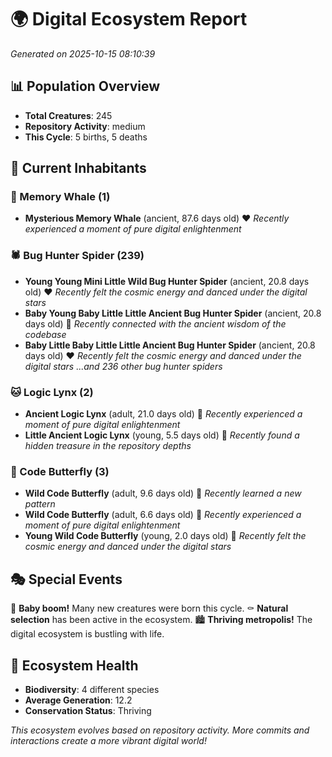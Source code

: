 # 🌍 Digital Ecosystem Report
*Generated on 2025-10-15 08:10:39*

## 📊 Population Overview
- **Total Creatures**: 245
- **Repository Activity**: medium
- **This Cycle**: 5 births, 5 deaths

## 👥 Current Inhabitants

### 🐋 Memory Whale (1)
- **Mysterious Memory Whale** (ancient, 87.6 days old) ❤️
  *Recently experienced a moment of pure digital enlightenment*

### 🕷️ Bug Hunter Spider (239)
- **Young Young Mini Little Wild Bug Hunter Spider** (ancient, 20.8 days old) ❤️
  *Recently felt the cosmic energy and danced under the digital stars*
- **Baby Young Baby Little Little Ancient Bug Hunter Spider** (ancient, 20.8 days old) 💛
  *Recently connected with the ancient wisdom of the codebase*
- **Baby Little Baby Little Little Ancient Bug Hunter Spider** (ancient, 20.8 days old) ❤️
  *Recently felt the cosmic energy and danced under the digital stars*
  *...and 236 other bug hunter spiders*

### 🐱 Logic Lynx (2)
- **Ancient Logic Lynx** (adult, 21.0 days old) 💛
  *Recently experienced a moment of pure digital enlightenment*
- **Little Ancient Logic Lynx** (young, 5.5 days old) 💚
  *Recently found a hidden treasure in the repository depths*

### 🦋 Code Butterfly (3)
- **Wild Code Butterfly** (adult, 9.6 days old) 💛
  *Recently learned a new pattern*
- **Wild Code Butterfly** (adult, 6.6 days old) 💚
  *Recently experienced a moment of pure digital enlightenment*
- **Young Wild Code Butterfly** (young, 2.0 days old) 💚
  *Recently felt the cosmic energy and danced under the digital stars*

## 🎭 Special Events

🎉 **Baby boom!** Many new creatures were born this cycle.
⚰️ **Natural selection** has been active in the ecosystem.
🏙️ **Thriving metropolis!** The digital ecosystem is bustling with life.

## 🔬 Ecosystem Health
- **Biodiversity**: 4 different species
- **Average Generation**: 12.2
- **Conservation Status**: Thriving

*This ecosystem evolves based on repository activity. More commits and interactions create a more vibrant digital world!*